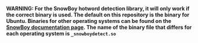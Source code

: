 **WARNING: For the SnowBoy hotword detection library, it will only work if the correct binary is used. The default on this repository is the binary for Ubuntu. Binaries for other operating systems can be found on the [SnowBoy documentation page](http://docs.kitt.ai/snowboy/). The name of the binary file that differs for each operating system is `_snowboydetect.so`**
